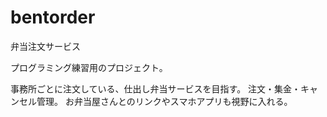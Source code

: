 # bentorder
弁当注文サービス

プログラミング練習用のプロジェクト。

事務所ごとに注文している、仕出し弁当サービスを目指す。
注文・集金・キャンセル管理。
お弁当屋さんとのリンクやスマホアプリも視野に入れる。
